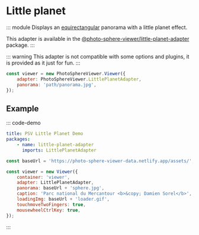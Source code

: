 # Little planet

<Badges module="little-planet-adapter"/>

::: module
Displays an [equirectangular](equirectangular.md) panorama with a little planet effect.

This adapter is available in the [@photo-sphere-viewer/little-planet-adapter](https://www.npmjs.com/package/@photo-sphere-viewer/little-planet-adapter) package.
:::

::: warning
This adapter is not compatible with some options and plugins, it is provided as it just for fun.
:::

```js
const viewer = new PhotoSphereViewer.Viewer({
    adapter: PhotoSphereViewer.LittlePlanetAdapter,
    panorama: 'path/panorama.jpg',
});
```

## Example

::: code-demo

```yaml
title: PSV Little Planet Demo
packages:
    - name: little-planet-adapter
      imports: LittlePlanetAdapter
```

```js
const baseUrl = 'https://photo-sphere-viewer-data.netlify.app/assets/';

const viewer = new Viewer({
    container: 'viewer',
    adapter: LittlePlanetAdapter,
    panorama: baseUrl + 'sphere.jpg',
    caption: 'Parc national du Mercantour <b>&copy; Damien Sorel</b>',
    loadingImg: baseUrl + 'loader.gif',
    touchmoveTwoFingers: true,
    mousewheelCtrlKey: true,
});
```

:::
